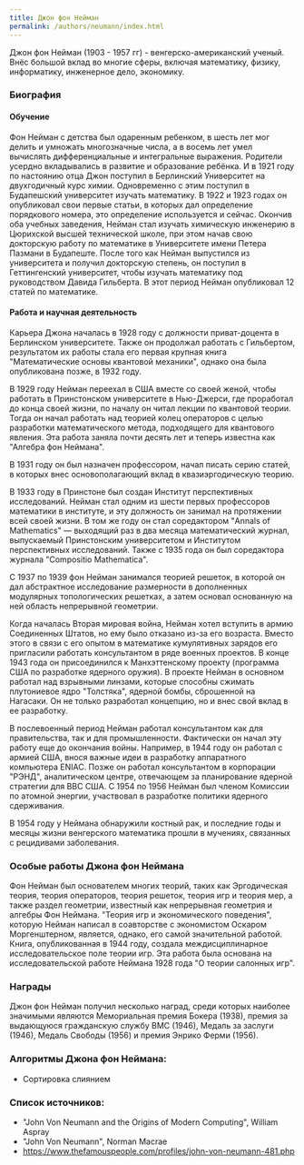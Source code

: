 ```yaml
---
title: Джон фон Нейман
permalink: /authors/neumann/index.html
---
```


Джон фон Нейман (1903 - 1957 гг) - венгерско-американский ученый. Внёс большой вклад во многие сферы, включая математику, физику, информатику, инженерное дело, экономику. 

### Биография

#### Обучение

Фон Нейман с детства был одаренным ребенком, в шесть лет мог делить и умножать многозначные числа, а в восемь лет умел вычислять дифференциальные и интегральные выражения. Родители усердно вкладывались в развитие и образование ребёнка. И в 1921 году по настоянию отца Джон поступил в Берлинский Университет на двухгодичный курс химии. Одновременно с этим поступил в Будапешский университет изучать математику. В 1922 и 1923 годах он опубликовал свои первые статьи, в которых дал определение порядкового номера, это определение используется и сейчас. Окончив оба учебных заведения, Нейман стал изучать химическую инженерию в Цюрихской высшей технической школе, при этом начав свою докторскую работу по математике в Университете имени Петера Пазмани в Будапеште. После того как Нейман выпустился из университета и получил докторскую степень, он поступил в Геттингенский университет, чтобы изучать математику под руководством Давида Гильберта. В этот период Нейман опубликовал 12 статей по математике.

#### Работа и научная деятельность

Карьера Джона началась в 1928 году с должности приват-доцента в Берлинском университете. Также он продолжал работать с Гильбертом, результатом их работы стала его первая крупная книга "Математические основы квантовой механики", однако она была опубликована позже, в 1932 году.

В 1929 году Нейман переехал в США вместе со своей женой, чтобы работать в Принстонском университете в Нью-Джерси, где проработал до конца своей жизни, по началу он читал лекции по квантовой теории. Тогда он начал работать над теорией колец операторов с целью разработки математического метода, подходящего для квантового явления. Эта работа заняла почти десять лет и теперь известна как "Алгебра фон Неймана". 

В 1931 году он был назначен профессором, начал писать серию статей, в которых внес основополагающий вклад в квазиэргодическую теорию.

В 1933 году в Принстоне был создан Институт перспективных исследований. Нейман стал одним из шести первых профессоров математики в институте, и эту должность он занимал на протяжении всей своей жизни. В том же году он стал соредактором "Annals of Mathematics" — выходящий раз в два месяца математический журнал, выпускаемый Принстонским университетом и Институтом перспективных исследований. Также с 1935 года он был соредактора журнала "Compositio Mathematica".

С 1937 по 1939 фон Нейман занимался теорией решеток, в которой он дал абстрактное исследование размерности в дополненных модулярных топологических решетках, а затем основал основанную на ней область непрерывной геометрии.

Когда началась Вторая мировая война, Нейман хотел вступить в армию Соединенных Штатов, но ему было отказано из-за его возраста. Вместо этого в связи с его опытом в математике кумулятивных зарядов его пригласили работать консультантом в ряде военных проектов. В конце 1943 года он присоединился к Манхэттенскому проекту (программа США по разработке ядерного оружия). В проекте Нейман в основном работал над взрывными линзами, которые способны сжимать плутониевое ядро "Толстяка", ядерной бомбы, сброшенной на Нагасаки. Он не только разработал концепцию, но и внес свой вклад в ее разработку. 

В послевоенный период Нейман работал консультантом как для правительства, так и для промышленности. Фактически он начал эту работу еще до окончания войны. Например, в 1944 году он работал с армией США, внося важные идеи в разработку аппаратного компьютера ENIAC. Позже он работал консультантом в корпорации "РЭНД", аналитическом центре, отвечающем за планирование ядерной стратегии для ВВС США. С 1954 по 1956 Нейман был членом Комиссии по атомной энергии, участвовал в разработке политики ядерного сдерживания.

В 1954 году у Неймана обнаружили костный рак, и последние годы и месяцы жизни венгерского математика прошли в мучениях, связанных с рецидивами заболевания.

### Особые работы Джона фон Неймана 

Фон Нейман был основателем многих теорий, таких как Эргодическая теория, теория операторов, теория решеток, теория игр и теория мер, а также раздел геометрии, известный как непрерывная геометрия и алгебры Фон Неймана.
"Теория игр и экономического поведения", которую Нейман написал в соавторстве с экономистом Оскаром Моргенштерном, является, однако, его самой значительной работой. Книга, опубликованная в 1944 году, создала междисциплинарное исследовательское поле теории игр. Эта работа была основана на исследовательской работе Неймана 1928 года "О теории салонных игр".

### Награды

Джон фон Нейман получил несколько наград, среди которых наиболее значимыми являются Мемориальная премия Бокера (1938), премия за выдающуюся гражданскую службу ВМС (1946), Медаль за заслуги (1946), Медаль Свободы (1956) и премия Энрико Ферми (1956).

### Алгоритмы Джона фон Неймана:

+ Сортировка слиянием 

### Список источников: 

+ "John Von Neumann and the Origins of Modern Computing", William Aspray
+ "John Von Neumann", Norman Macrae
+ https://www.thefamouspeople.com/profiles/john-von-neumann-481.php
